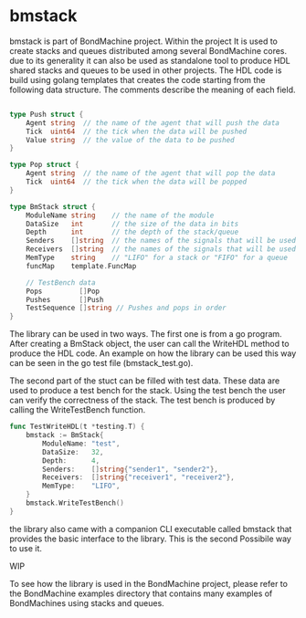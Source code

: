 # bmstack

bmstack is part of BondMachine project. Within the project It is used to create stacks and queues distributed among several BondMachine cores. due to its generality it can also be used as standalone tool to produce HDL shared stacks and queues to be used in other projects.
The HDL code is build using golang templates that creates the code starting from the following data structure. The comments describe the meaning of each field.

```go

type Push struct {
	Agent string  // the name of the agent that will push the data 
	Tick  uint64  // the tick when the data will be pushed
	Value string  // the value of the data to be pushed
}

type Pop struct {
	Agent string  // the name of the agent that will pop the data
	Tick  uint64  // the tick when the data will be popped
}

type BmStack struct {
	ModuleName string    // the name of the module
	DataSize   int       // the size of the data in bits
	Depth      int       // the depth of the stack/queue
	Senders    []string  // the names of the signals that will be used to send data to the stack
	Receivers  []string  // the names of the signals that will be used to receive data from the stack
	MemType    string    // "LIFO" for a stack or "FIFO" for a queue
	funcMap    template.FuncMap

	// TestBench data
	Pops         []Pop
	Pushes       []Push
	TestSequence []string // Pushes and pops in order
}
```

The library can be used in two ways.
The first one is from a go program. After creating a BmStack object, the user can call the WriteHDL method to produce the HDL code.
An example on how the library can be used this way can be seen in the go test file (bmstack_test.go).

The second part of the stuct can be filled with test data. These data are used to produce a test bench for the stack. Using the test bench the user can verify the correctness of the stack. The test bench is produced by calling the WriteTestBench function.
```go
func TestWriteHDL(t *testing.T) {
	bmstack := BmStack{
		ModuleName: "test",
		DataSize:   32,
		Depth:      4,
		Senders:    []string{"sender1", "sender2"},
		Receivers:  []string{"receiver1", "receiver2"},
		MemType:    "LIFO",
	}
	bmstack.WriteTestBench()
}
```


the library also came with a companion CLI executable called bmstack that provides the basic interface to the library. This is the second Possibile way to use it.

WIP

To see how the library is used in the BondMachine project, please refer to the BondMachine examples directory that contains many examples of BondMachines using stacks and queues.